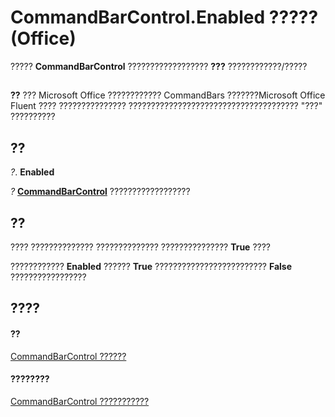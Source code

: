 
# CommandBarControl.Enabled ????? (Office)

????? **CommandBarControl** ?????????????????? **???** ????????????/?????


## 


 **??**  ??? Microsoft Office ???????????? CommandBars ???????Microsoft Office Fluent ???? ??????????????? ?????????????????????????????????????? "???" ??????????


## ??

 _?_. **Enabled**

 _?_ **[CommandBarControl](b104ec00-beeb-a927-4b7b-108f4e3164f5.md)** ??????????????????


## ??

???? ?????????????? ?????????????? ??????????????? **True** ????

???????????? **Enabled** ?????? **True** ????????????????????????? **False** ?????????????????


## ????


#### ??


[CommandBarControl ??????](b104ec00-beeb-a927-4b7b-108f4e3164f5.md)
#### ????????


[CommandBarControl ???????????](http://msdn.microsoft.com/library/1d2360e4-7511-a3a4-9959-2f7c8282bf99%28Office.15%29.aspx)